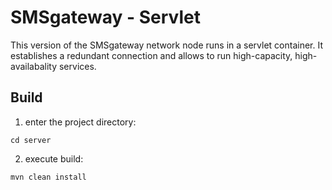 # SMSgateway - Servlet

This version of the SMSgateway network node runs in a servlet container. It establishes a redundant connection and allows to run high-capacity, high-availabality services.


## Build

1. enter the project directory:
```
cd server
```

2. execute build:
```
mvn clean install
```
